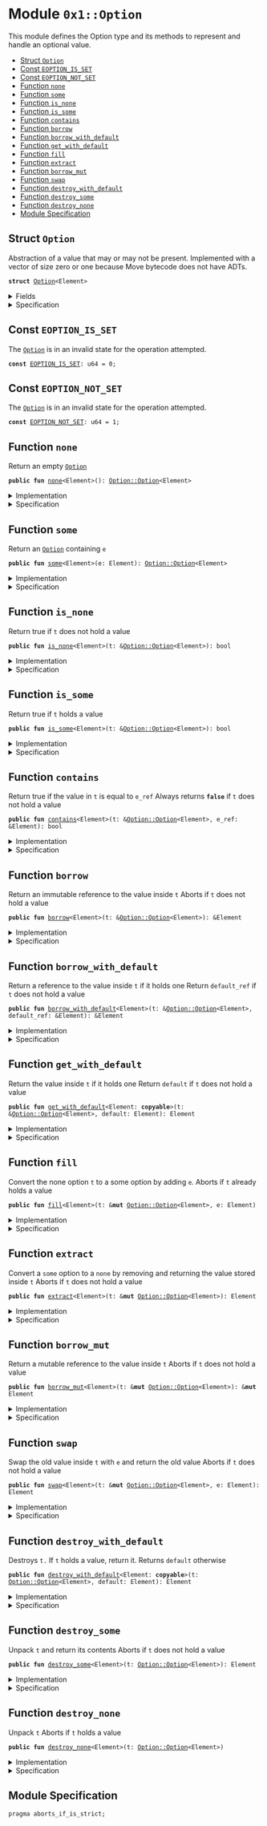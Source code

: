 
<a name="0x1_Option"></a>

# Module `0x1::Option`


This module defines the Option type and its methods to represent and handle an optional value.


-  [Struct <code><a href="Option.md#0x1_Option">Option</a></code>](#0x1_Option_Option)
-  [Const <code><a href="Option.md#0x1_Option_EOPTION_IS_SET">EOPTION_IS_SET</a></code>](#0x1_Option_EOPTION_IS_SET)
-  [Const <code><a href="Option.md#0x1_Option_EOPTION_NOT_SET">EOPTION_NOT_SET</a></code>](#0x1_Option_EOPTION_NOT_SET)
-  [Function <code>none</code>](#0x1_Option_none)
-  [Function <code>some</code>](#0x1_Option_some)
-  [Function <code>is_none</code>](#0x1_Option_is_none)
-  [Function <code>is_some</code>](#0x1_Option_is_some)
-  [Function <code>contains</code>](#0x1_Option_contains)
-  [Function <code>borrow</code>](#0x1_Option_borrow)
-  [Function <code>borrow_with_default</code>](#0x1_Option_borrow_with_default)
-  [Function <code>get_with_default</code>](#0x1_Option_get_with_default)
-  [Function <code>fill</code>](#0x1_Option_fill)
-  [Function <code>extract</code>](#0x1_Option_extract)
-  [Function <code>borrow_mut</code>](#0x1_Option_borrow_mut)
-  [Function <code>swap</code>](#0x1_Option_swap)
-  [Function <code>destroy_with_default</code>](#0x1_Option_destroy_with_default)
-  [Function <code>destroy_some</code>](#0x1_Option_destroy_some)
-  [Function <code>destroy_none</code>](#0x1_Option_destroy_none)
-  [Module Specification](#@Module_Specification_0)


<a name="0x1_Option_Option"></a>

## Struct `Option`

Abstraction of a value that may or may not be present. Implemented with a vector of size
zero or one because Move bytecode does not have ADTs.


<pre><code><b>struct</b> <a href="Option.md#0x1_Option">Option</a>&lt;Element&gt;
</code></pre>



<details>
<summary>Fields</summary>


<dl>
<dt>
<code>vec: vector&lt;Element&gt;</code>
</dt>
<dd>

</dd>
</dl>


</details>

<details>
<summary>Specification</summary>


The size of vector is always less than equal to 1
because it's 0 for "none" or 1 for "some".


<pre><code><b>invariant</b> len(vec) &lt;= 1;
</code></pre>



</details>

<a name="0x1_Option_EOPTION_IS_SET"></a>

## Const `EOPTION_IS_SET`

The <code><a href="Option.md#0x1_Option">Option</a></code> is in an invalid state for the operation attempted.


<pre><code><b>const</b> <a href="Option.md#0x1_Option_EOPTION_IS_SET">EOPTION_IS_SET</a>: u64 = 0;
</code></pre>



<a name="0x1_Option_EOPTION_NOT_SET"></a>

## Const `EOPTION_NOT_SET`

The <code><a href="Option.md#0x1_Option">Option</a></code> is in an invalid state for the operation attempted.


<pre><code><b>const</b> <a href="Option.md#0x1_Option_EOPTION_NOT_SET">EOPTION_NOT_SET</a>: u64 = 1;
</code></pre>



<a name="0x1_Option_none"></a>

## Function `none`

Return an empty <code><a href="Option.md#0x1_Option">Option</a></code>


<pre><code><b>public</b> <b>fun</b> <a href="Option.md#0x1_Option_none">none</a>&lt;Element&gt;(): <a href="Option.md#0x1_Option_Option">Option::Option</a>&lt;Element&gt;
</code></pre>



<details>
<summary>Implementation</summary>


<pre><code><b>public</b> <b>fun</b> <a href="Option.md#0x1_Option_none">none</a>&lt;Element&gt;(): <a href="Option.md#0x1_Option">Option</a>&lt;Element&gt; {
    <a href="Option.md#0x1_Option">Option</a> { vec: <a href="Vector.md#0x1_Vector_empty">Vector::empty</a>() }
}
</code></pre>



</details>

<details>
<summary>Specification</summary>



<pre><code>pragma opaque;
<b>aborts_if</b> <b>false</b>;
<b>ensures</b> result == <a href="Option.md#0x1_Option_spec_none">spec_none</a>&lt;Element&gt;();
</code></pre>




<a name="0x1_Option_spec_none"></a>


<pre><code><b>define</b> <a href="Option.md#0x1_Option_spec_none">spec_none</a>&lt;Element&gt;(): <a href="Option.md#0x1_Option">Option</a>&lt;Element&gt; {
<a href="Option.md#0x1_Option">Option</a>{ vec: empty_vector() }
}
</code></pre>



</details>

<a name="0x1_Option_some"></a>

## Function `some`

Return an <code><a href="Option.md#0x1_Option">Option</a></code> containing <code>e</code>


<pre><code><b>public</b> <b>fun</b> <a href="Option.md#0x1_Option_some">some</a>&lt;Element&gt;(e: Element): <a href="Option.md#0x1_Option_Option">Option::Option</a>&lt;Element&gt;
</code></pre>



<details>
<summary>Implementation</summary>


<pre><code><b>public</b> <b>fun</b> <a href="Option.md#0x1_Option_some">some</a>&lt;Element&gt;(e: Element): <a href="Option.md#0x1_Option">Option</a>&lt;Element&gt; {
    <a href="Option.md#0x1_Option">Option</a> { vec: <a href="Vector.md#0x1_Vector_singleton">Vector::singleton</a>(e) }
}
</code></pre>



</details>

<details>
<summary>Specification</summary>



<pre><code>pragma opaque;
<b>aborts_if</b> <b>false</b>;
<b>ensures</b> result == <a href="Option.md#0x1_Option_spec_some">spec_some</a>(e);
</code></pre>




<a name="0x1_Option_spec_some"></a>


<pre><code><b>define</b> <a href="Option.md#0x1_Option_spec_some">spec_some</a>&lt;Element&gt;(e: Element): <a href="Option.md#0x1_Option">Option</a>&lt;Element&gt; {
<a href="Option.md#0x1_Option">Option</a>{ vec: <a href="Vector.md#0x1_Vector_spec_singleton">Vector::spec_singleton</a>(e) }
}
</code></pre>



</details>

<a name="0x1_Option_is_none"></a>

## Function `is_none`

Return true if <code>t</code> does not hold a value


<pre><code><b>public</b> <b>fun</b> <a href="Option.md#0x1_Option_is_none">is_none</a>&lt;Element&gt;(t: &<a href="Option.md#0x1_Option_Option">Option::Option</a>&lt;Element&gt;): bool
</code></pre>



<details>
<summary>Implementation</summary>


<pre><code><b>public</b> <b>fun</b> <a href="Option.md#0x1_Option_is_none">is_none</a>&lt;Element&gt;(t: &<a href="Option.md#0x1_Option">Option</a>&lt;Element&gt;): bool {
    <a href="Vector.md#0x1_Vector_is_empty">Vector::is_empty</a>(&t.vec)
}
</code></pre>



</details>

<details>
<summary>Specification</summary>



<pre><code>pragma opaque;
<b>aborts_if</b> <b>false</b>;
<b>ensures</b> result == <a href="Option.md#0x1_Option_spec_is_none">spec_is_none</a>(t);
</code></pre>




<a name="0x1_Option_spec_is_none"></a>


<pre><code><b>define</b> <a href="Option.md#0x1_Option_spec_is_none">spec_is_none</a>&lt;Element&gt;(t: <a href="Option.md#0x1_Option">Option</a>&lt;Element&gt;): bool {
len(t.vec) == 0
}
</code></pre>



</details>

<a name="0x1_Option_is_some"></a>

## Function `is_some`

Return true if <code>t</code> holds a value


<pre><code><b>public</b> <b>fun</b> <a href="Option.md#0x1_Option_is_some">is_some</a>&lt;Element&gt;(t: &<a href="Option.md#0x1_Option_Option">Option::Option</a>&lt;Element&gt;): bool
</code></pre>



<details>
<summary>Implementation</summary>


<pre><code><b>public</b> <b>fun</b> <a href="Option.md#0x1_Option_is_some">is_some</a>&lt;Element&gt;(t: &<a href="Option.md#0x1_Option">Option</a>&lt;Element&gt;): bool {
    !<a href="Vector.md#0x1_Vector_is_empty">Vector::is_empty</a>(&t.vec)
}
</code></pre>



</details>

<details>
<summary>Specification</summary>



<pre><code>pragma opaque;
<b>aborts_if</b> <b>false</b>;
<b>ensures</b> result == <a href="Option.md#0x1_Option_spec_is_some">spec_is_some</a>(t);
</code></pre>




<a name="0x1_Option_spec_is_some"></a>


<pre><code><b>define</b> <a href="Option.md#0x1_Option_spec_is_some">spec_is_some</a>&lt;Element&gt;(t: <a href="Option.md#0x1_Option">Option</a>&lt;Element&gt;): bool {
!<a href="Option.md#0x1_Option_spec_is_none">spec_is_none</a>(t)
}
</code></pre>



</details>

<a name="0x1_Option_contains"></a>

## Function `contains`

Return true if the value in <code>t</code> is equal to <code>e_ref</code>
Always returns <code><b>false</b></code> if <code>t</code> does not hold a value


<pre><code><b>public</b> <b>fun</b> <a href="Option.md#0x1_Option_contains">contains</a>&lt;Element&gt;(t: &<a href="Option.md#0x1_Option_Option">Option::Option</a>&lt;Element&gt;, e_ref: &Element): bool
</code></pre>



<details>
<summary>Implementation</summary>


<pre><code><b>public</b> <b>fun</b> <a href="Option.md#0x1_Option_contains">contains</a>&lt;Element&gt;(t: &<a href="Option.md#0x1_Option">Option</a>&lt;Element&gt;, e_ref: &Element): bool {
    <a href="Vector.md#0x1_Vector_contains">Vector::contains</a>(&t.vec, e_ref)
}
</code></pre>



</details>

<details>
<summary>Specification</summary>



<pre><code>pragma opaque;
<b>aborts_if</b> <b>false</b>;
<b>ensures</b> result == <a href="Option.md#0x1_Option_spec_contains">spec_contains</a>(t, e_ref);
</code></pre>




<a name="0x1_Option_spec_contains"></a>


<pre><code><b>define</b> <a href="Option.md#0x1_Option_spec_contains">spec_contains</a>&lt;Element&gt;(t: <a href="Option.md#0x1_Option">Option</a>&lt;Element&gt;, e: Element): bool {
<a href="Option.md#0x1_Option_spec_is_some">spec_is_some</a>(t) && <a href="Option.md#0x1_Option_spec_get">spec_get</a>(t) == e
}
</code></pre>



</details>

<a name="0x1_Option_borrow"></a>

## Function `borrow`

Return an immutable reference to the value inside <code>t</code>
Aborts if <code>t</code> does not hold a value


<pre><code><b>public</b> <b>fun</b> <a href="Option.md#0x1_Option_borrow">borrow</a>&lt;Element&gt;(t: &<a href="Option.md#0x1_Option_Option">Option::Option</a>&lt;Element&gt;): &Element
</code></pre>



<details>
<summary>Implementation</summary>


<pre><code><b>public</b> <b>fun</b> <a href="Option.md#0x1_Option_borrow">borrow</a>&lt;Element&gt;(t: &<a href="Option.md#0x1_Option">Option</a>&lt;Element&gt;): &Element {
    <b>assert</b>(<a href="Option.md#0x1_Option_is_some">is_some</a>(t), <a href="Errors.md#0x1_Errors_invalid_argument">Errors::invalid_argument</a>(<a href="Option.md#0x1_Option_EOPTION_NOT_SET">EOPTION_NOT_SET</a>));
    <a href="Vector.md#0x1_Vector_borrow">Vector::borrow</a>(&t.vec, 0)
}
</code></pre>



</details>

<details>
<summary>Specification</summary>



<pre><code>pragma opaque;
<b>include</b> <a href="Option.md#0x1_Option_AbortsIfNone">AbortsIfNone</a>&lt;Element&gt;;
<b>ensures</b> result == <a href="Option.md#0x1_Option_spec_get">spec_get</a>(t);
</code></pre>




<a name="0x1_Option_spec_get"></a>


<pre><code><b>define</b> <a href="Option.md#0x1_Option_spec_get">spec_get</a>&lt;Element&gt;(t: <a href="Option.md#0x1_Option">Option</a>&lt;Element&gt;): Element {
t.vec[0]
}
</code></pre>




<a name="0x1_Option_AbortsIfNone"></a>


<pre><code><b>schema</b> <a href="Option.md#0x1_Option_AbortsIfNone">AbortsIfNone</a>&lt;Element&gt; {
    t: <a href="Option.md#0x1_Option">Option</a>&lt;Element&gt;;
    <b>aborts_if</b> !<a href="Option.md#0x1_Option_spec_is_some">spec_is_some</a>(t) <b>with</b> <a href="Errors.md#0x1_Errors_INVALID_ARGUMENT">Errors::INVALID_ARGUMENT</a>;
}
</code></pre>



</details>

<a name="0x1_Option_borrow_with_default"></a>

## Function `borrow_with_default`

Return a reference to the value inside <code>t</code> if it holds one
Return <code>default_ref</code> if <code>t</code> does not hold a value


<pre><code><b>public</b> <b>fun</b> <a href="Option.md#0x1_Option_borrow_with_default">borrow_with_default</a>&lt;Element&gt;(t: &<a href="Option.md#0x1_Option_Option">Option::Option</a>&lt;Element&gt;, default_ref: &Element): &Element
</code></pre>



<details>
<summary>Implementation</summary>


<pre><code><b>public</b> <b>fun</b> <a href="Option.md#0x1_Option_borrow_with_default">borrow_with_default</a>&lt;Element&gt;(t: &<a href="Option.md#0x1_Option">Option</a>&lt;Element&gt;, default_ref: &Element): &Element {
    <b>let</b> vec_ref = &t.vec;
    <b>if</b> (<a href="Vector.md#0x1_Vector_is_empty">Vector::is_empty</a>(vec_ref)) default_ref
    <b>else</b> <a href="Vector.md#0x1_Vector_borrow">Vector::borrow</a>(vec_ref, 0)
}
</code></pre>



</details>

<details>
<summary>Specification</summary>



<pre><code>pragma opaque;
<b>aborts_if</b> <b>false</b>;
<b>ensures</b> result == (<b>if</b> (<a href="Option.md#0x1_Option_spec_is_some">spec_is_some</a>(t)) <a href="Option.md#0x1_Option_spec_get">spec_get</a>(t) <b>else</b> default_ref);
</code></pre>



</details>

<a name="0x1_Option_get_with_default"></a>

## Function `get_with_default`

Return the value inside <code>t</code> if it holds one
Return <code>default</code> if <code>t</code> does not hold a value


<pre><code><b>public</b> <b>fun</b> <a href="Option.md#0x1_Option_get_with_default">get_with_default</a>&lt;Element: <b>copyable</b>&gt;(t: &<a href="Option.md#0x1_Option_Option">Option::Option</a>&lt;Element&gt;, default: Element): Element
</code></pre>



<details>
<summary>Implementation</summary>


<pre><code><b>public</b> <b>fun</b> <a href="Option.md#0x1_Option_get_with_default">get_with_default</a>&lt;Element: <b>copyable</b>&gt;(t: &<a href="Option.md#0x1_Option">Option</a>&lt;Element&gt;, default: Element): Element {
    <b>let</b> vec_ref = &t.vec;
    <b>if</b> (<a href="Vector.md#0x1_Vector_is_empty">Vector::is_empty</a>(vec_ref)) default
    <b>else</b> *<a href="Vector.md#0x1_Vector_borrow">Vector::borrow</a>(vec_ref, 0)
}
</code></pre>



</details>

<details>
<summary>Specification</summary>



<pre><code>pragma opaque;
<b>aborts_if</b> <b>false</b>;
<b>ensures</b> result == (<b>if</b> (<a href="Option.md#0x1_Option_spec_is_some">spec_is_some</a>(t)) <a href="Option.md#0x1_Option_spec_get">spec_get</a>(t) <b>else</b> default);
</code></pre>



</details>

<a name="0x1_Option_fill"></a>

## Function `fill`

Convert the none option <code>t</code> to a some option by adding <code>e</code>.
Aborts if <code>t</code> already holds a value


<pre><code><b>public</b> <b>fun</b> <a href="Option.md#0x1_Option_fill">fill</a>&lt;Element&gt;(t: &<b>mut</b> <a href="Option.md#0x1_Option_Option">Option::Option</a>&lt;Element&gt;, e: Element)
</code></pre>



<details>
<summary>Implementation</summary>


<pre><code><b>public</b> <b>fun</b> <a href="Option.md#0x1_Option_fill">fill</a>&lt;Element&gt;(t: &<b>mut</b> <a href="Option.md#0x1_Option">Option</a>&lt;Element&gt;, e: Element) {
    <b>let</b> vec_ref = &<b>mut</b> t.vec;
    <b>if</b> (<a href="Vector.md#0x1_Vector_is_empty">Vector::is_empty</a>(vec_ref)) <a href="Vector.md#0x1_Vector_push_back">Vector::push_back</a>(vec_ref, e)
    <b>else</b> <b>abort</b> <a href="Errors.md#0x1_Errors_invalid_argument">Errors::invalid_argument</a>(<a href="Option.md#0x1_Option_EOPTION_IS_SET">EOPTION_IS_SET</a>)
}
</code></pre>



</details>

<details>
<summary>Specification</summary>



<pre><code>pragma opaque;
<b>aborts_if</b> <a href="Option.md#0x1_Option_spec_is_some">spec_is_some</a>(t) <b>with</b> <a href="Errors.md#0x1_Errors_INVALID_ARGUMENT">Errors::INVALID_ARGUMENT</a>;
<b>ensures</b> <a href="Option.md#0x1_Option_spec_is_some">spec_is_some</a>(t);
<b>ensures</b> <a href="Option.md#0x1_Option_spec_get">spec_get</a>(t) == e;
</code></pre>



</details>

<a name="0x1_Option_extract"></a>

## Function `extract`

Convert a <code>some</code> option to a <code>none</code> by removing and returning the value stored inside <code>t</code>
Aborts if <code>t</code> does not hold a value


<pre><code><b>public</b> <b>fun</b> <a href="Option.md#0x1_Option_extract">extract</a>&lt;Element&gt;(t: &<b>mut</b> <a href="Option.md#0x1_Option_Option">Option::Option</a>&lt;Element&gt;): Element
</code></pre>



<details>
<summary>Implementation</summary>


<pre><code><b>public</b> <b>fun</b> <a href="Option.md#0x1_Option_extract">extract</a>&lt;Element&gt;(t: &<b>mut</b> <a href="Option.md#0x1_Option">Option</a>&lt;Element&gt;): Element {
    <b>assert</b>(<a href="Option.md#0x1_Option_is_some">is_some</a>(t), <a href="Errors.md#0x1_Errors_invalid_argument">Errors::invalid_argument</a>(<a href="Option.md#0x1_Option_EOPTION_NOT_SET">EOPTION_NOT_SET</a>));
    <a href="Vector.md#0x1_Vector_pop_back">Vector::pop_back</a>(&<b>mut</b> t.vec)
}
</code></pre>



</details>

<details>
<summary>Specification</summary>



<pre><code>pragma opaque;
<b>include</b> <a href="Option.md#0x1_Option_AbortsIfNone">AbortsIfNone</a>&lt;Element&gt;;
<b>ensures</b> result == <a href="Option.md#0x1_Option_spec_get">spec_get</a>(<b>old</b>(t));
<b>ensures</b> <a href="Option.md#0x1_Option_spec_is_none">spec_is_none</a>(t);
</code></pre>



</details>

<a name="0x1_Option_borrow_mut"></a>

## Function `borrow_mut`

Return a mutable reference to the value inside <code>t</code>
Aborts if <code>t</code> does not hold a value


<pre><code><b>public</b> <b>fun</b> <a href="Option.md#0x1_Option_borrow_mut">borrow_mut</a>&lt;Element&gt;(t: &<b>mut</b> <a href="Option.md#0x1_Option_Option">Option::Option</a>&lt;Element&gt;): &<b>mut</b> Element
</code></pre>



<details>
<summary>Implementation</summary>


<pre><code><b>public</b> <b>fun</b> <a href="Option.md#0x1_Option_borrow_mut">borrow_mut</a>&lt;Element&gt;(t: &<b>mut</b> <a href="Option.md#0x1_Option">Option</a>&lt;Element&gt;): &<b>mut</b> Element {
    <b>assert</b>(<a href="Option.md#0x1_Option_is_some">is_some</a>(t), <a href="Errors.md#0x1_Errors_invalid_argument">Errors::invalid_argument</a>(<a href="Option.md#0x1_Option_EOPTION_NOT_SET">EOPTION_NOT_SET</a>));
    <a href="Vector.md#0x1_Vector_borrow_mut">Vector::borrow_mut</a>(&<b>mut</b> t.vec, 0)
}
</code></pre>



</details>

<details>
<summary>Specification</summary>



<pre><code>pragma opaque;
<b>include</b> <a href="Option.md#0x1_Option_AbortsIfNone">AbortsIfNone</a>&lt;Element&gt;;
<b>ensures</b> result == <a href="Option.md#0x1_Option_spec_get">spec_get</a>(t);
</code></pre>



</details>

<a name="0x1_Option_swap"></a>

## Function `swap`

Swap the old value inside <code>t</code> with <code>e</code> and return the old value
Aborts if <code>t</code> does not hold a value


<pre><code><b>public</b> <b>fun</b> <a href="Option.md#0x1_Option_swap">swap</a>&lt;Element&gt;(t: &<b>mut</b> <a href="Option.md#0x1_Option_Option">Option::Option</a>&lt;Element&gt;, e: Element): Element
</code></pre>



<details>
<summary>Implementation</summary>


<pre><code><b>public</b> <b>fun</b> <a href="Option.md#0x1_Option_swap">swap</a>&lt;Element&gt;(t: &<b>mut</b> <a href="Option.md#0x1_Option">Option</a>&lt;Element&gt;, e: Element): Element {
    <b>assert</b>(<a href="Option.md#0x1_Option_is_some">is_some</a>(t), <a href="Errors.md#0x1_Errors_invalid_argument">Errors::invalid_argument</a>(<a href="Option.md#0x1_Option_EOPTION_NOT_SET">EOPTION_NOT_SET</a>));
    <b>let</b> vec_ref = &<b>mut</b> t.vec;
    <b>let</b> old_value = <a href="Vector.md#0x1_Vector_pop_back">Vector::pop_back</a>(vec_ref);
    <a href="Vector.md#0x1_Vector_push_back">Vector::push_back</a>(vec_ref, e);
    old_value
}
</code></pre>



</details>

<details>
<summary>Specification</summary>



<pre><code>pragma opaque;
<b>include</b> <a href="Option.md#0x1_Option_AbortsIfNone">AbortsIfNone</a>&lt;Element&gt;;
<b>ensures</b> result == <a href="Option.md#0x1_Option_spec_get">spec_get</a>(<b>old</b>(t));
<b>ensures</b> <a href="Option.md#0x1_Option_spec_is_some">spec_is_some</a>(t);
<b>ensures</b> <a href="Option.md#0x1_Option_spec_get">spec_get</a>(t) == e;
</code></pre>



</details>

<a name="0x1_Option_destroy_with_default"></a>

## Function `destroy_with_default`

Destroys <code>t.</code> If <code>t</code> holds a value, return it. Returns <code>default</code> otherwise


<pre><code><b>public</b> <b>fun</b> <a href="Option.md#0x1_Option_destroy_with_default">destroy_with_default</a>&lt;Element: <b>copyable</b>&gt;(t: <a href="Option.md#0x1_Option_Option">Option::Option</a>&lt;Element&gt;, default: Element): Element
</code></pre>



<details>
<summary>Implementation</summary>


<pre><code><b>public</b> <b>fun</b> <a href="Option.md#0x1_Option_destroy_with_default">destroy_with_default</a>&lt;Element: <b>copyable</b>&gt;(t: <a href="Option.md#0x1_Option">Option</a>&lt;Element&gt;, default: Element): Element {
    <b>let</b> <a href="Option.md#0x1_Option">Option</a> { vec } = t;
    <b>if</b> (<a href="Vector.md#0x1_Vector_is_empty">Vector::is_empty</a>(&<b>mut</b> vec)) default
    <b>else</b> <a href="Vector.md#0x1_Vector_pop_back">Vector::pop_back</a>(&<b>mut</b> vec)
}
</code></pre>



</details>

<details>
<summary>Specification</summary>



<pre><code>pragma opaque;
<b>aborts_if</b> <b>false</b>;
<b>ensures</b> result == (<b>if</b> (<a href="Option.md#0x1_Option_spec_is_some">spec_is_some</a>(<b>old</b>(t))) <a href="Option.md#0x1_Option_spec_get">spec_get</a>(<b>old</b>(t)) <b>else</b> default);
</code></pre>



</details>

<a name="0x1_Option_destroy_some"></a>

## Function `destroy_some`

Unpack <code>t</code> and return its contents
Aborts if <code>t</code> does not hold a value


<pre><code><b>public</b> <b>fun</b> <a href="Option.md#0x1_Option_destroy_some">destroy_some</a>&lt;Element&gt;(t: <a href="Option.md#0x1_Option_Option">Option::Option</a>&lt;Element&gt;): Element
</code></pre>



<details>
<summary>Implementation</summary>


<pre><code><b>public</b> <b>fun</b> <a href="Option.md#0x1_Option_destroy_some">destroy_some</a>&lt;Element&gt;(t: <a href="Option.md#0x1_Option">Option</a>&lt;Element&gt;): Element {
    <b>assert</b>(<a href="Option.md#0x1_Option_is_some">is_some</a>(&t), <a href="Errors.md#0x1_Errors_invalid_argument">Errors::invalid_argument</a>(<a href="Option.md#0x1_Option_EOPTION_NOT_SET">EOPTION_NOT_SET</a>));
    <b>let</b> <a href="Option.md#0x1_Option">Option</a> { vec } = t;
    <b>let</b> elem = <a href="Vector.md#0x1_Vector_pop_back">Vector::pop_back</a>(&<b>mut</b> vec);
    <a href="Vector.md#0x1_Vector_destroy_empty">Vector::destroy_empty</a>(vec);
    elem
}
</code></pre>



</details>

<details>
<summary>Specification</summary>



<pre><code>pragma opaque;
<b>include</b> <a href="Option.md#0x1_Option_AbortsIfNone">AbortsIfNone</a>&lt;Element&gt;;
<b>ensures</b> result == <a href="Option.md#0x1_Option_spec_get">spec_get</a>(<b>old</b>(t));
</code></pre>



</details>

<a name="0x1_Option_destroy_none"></a>

## Function `destroy_none`

Unpack <code>t</code>
Aborts if <code>t</code> holds a value


<pre><code><b>public</b> <b>fun</b> <a href="Option.md#0x1_Option_destroy_none">destroy_none</a>&lt;Element&gt;(t: <a href="Option.md#0x1_Option_Option">Option::Option</a>&lt;Element&gt;)
</code></pre>



<details>
<summary>Implementation</summary>


<pre><code><b>public</b> <b>fun</b> <a href="Option.md#0x1_Option_destroy_none">destroy_none</a>&lt;Element&gt;(t: <a href="Option.md#0x1_Option">Option</a>&lt;Element&gt;) {
    <b>assert</b>(<a href="Option.md#0x1_Option_is_none">is_none</a>(&t), <a href="Errors.md#0x1_Errors_invalid_argument">Errors::invalid_argument</a>(<a href="Option.md#0x1_Option_EOPTION_IS_SET">EOPTION_IS_SET</a>));
    <b>let</b> <a href="Option.md#0x1_Option">Option</a> { vec } = t;
    <a href="Vector.md#0x1_Vector_destroy_empty">Vector::destroy_empty</a>(vec)
}
</code></pre>



</details>

<details>
<summary>Specification</summary>



<pre><code>pragma opaque;
<b>aborts_if</b> <a href="Option.md#0x1_Option_spec_is_some">spec_is_some</a>(t) <b>with</b> <a href="Errors.md#0x1_Errors_INVALID_ARGUMENT">Errors::INVALID_ARGUMENT</a>;
</code></pre>



</details>

<a name="@Module_Specification_0"></a>

## Module Specification



<pre><code>pragma aborts_if_is_strict;
</code></pre>
